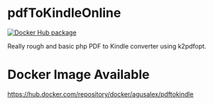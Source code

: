 # pdfToKindleOnline
[![Docker Hub package][dockerhub-badge]][dockerhub-link]

[dockerhub-badge]: https://img.shields.io/badge/images%20on-Docker%20Hub-blue.svg
[dockerhub-link]: https://hub.docker.com/repository/docker/agusalex/pdftokindle "Docker Hub Image"


Really rough and basic php PDF to Kindle converter using k2pdfopt.
# Docker Image Available
https://hub.docker.com/repository/docker/agusalex/pdftokindle
